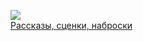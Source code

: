 ![](/books/prose_classic/Даниил%20Иванович%20Хармс/Рассказы,%20сценки,%20наброски.jpg)  
[Рассказы, сценки, наброски](/books/prose_classic/Даниил%20Иванович%20Хармс/Рассказы,%20сценки,%20наброски)

